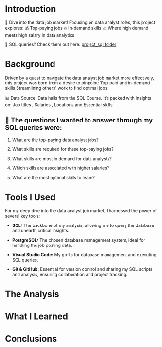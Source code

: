 # Introduction
🚀 Dive into the data job market! Focusing on data analyst roles, this project explores: 
💰 Top-paying jobs
🔥 In-demand skills 
📈 Where high demand meets high salary in data analytics

🔗 SQL queries? Check them out here: [project_sql folder](/Project_sql/)
# Background 
Driven by a quest to navigate the data analyst job market more effectively, this project was born from a desire to pinpoint:
Top-paid and in-demand skills
Streamlining others' work to find optimal jobs

📊 Data Source:
Data hails from the SQL Course. It’s packed with insights on:
Job titles , Salaries , Locations and Essential skills

## 📌 The questions I wanted to answer through my SQL queries were:
1. What are the top-paying data analyst jobs?

2. What skills are required for these top-paying jobs?

3. What skills are most in demand for data analysts?

4. Which skills are associated with higher salaries?

5. What are the most optimal skills to learn?

# Tools I Used 
For my deep dive into the data analyst job market, I harnessed the power of several key tools:

- **SQL:** The backbone of my analysis, allowing me to query the database and unearth critical insights.

- **PostgreSQL:** The chosen database management system, ideal for handling the job posting data.

- **Visual Studio Code:** My go-to for database management and executing SQL queries.

- **Git & GitHub:** Essential for version control and sharing my SQL scripts and analysis, ensuring collaboration and project tracking.
# The Analysis 

# What I Learned 
# Conclusions
